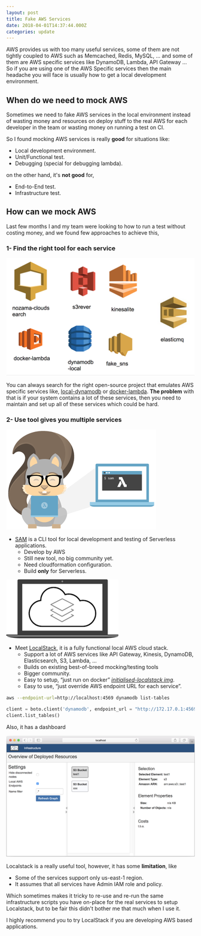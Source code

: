 ```yaml
---
layout: post
title: Fake AWS Services
date: 2018-04-01T14:37:44.000Z
categories: update
---
```

AWS provides us with too many useful services, some of them are not tightly coupled to AWS such as Memcached, Redis, MySQL, ... and some of them are AWS specific services like DynamoDB, Lambda, API Gateway … So if you are using one of the AWS Specific services then the main headache you will face is usually how to get a local development environment.

## When do we need to mock AWS

Sometimes we need to fake AWS services in the local environment instead of wasting money and resources on deploy stuff to the real AWS for each developer in the team or wasting money on running a test on CI. 

So I found mocking AWS services is really **good** for situations like:
- Local development environment.
- Unit/Functional test.
- Debugging (special for debugging lambda).

on the other hand, it's **not good** for,
- End-to-End test.
- Infrastructure test.

## How can we mock AWS

Last few months I and my team were looking to how to run a test without costing money, and we found few approaches to achieve this,
### 1- Find the right tool for each service
<img src="/images/fulls/fake-aws-1.png" class="left image">

You can always search for the right open-source project that emulates AWS specific services like, [local-dynamodb](https://docs.aws.amazon.com/amazondynamodb/latest/developerguide/DynamoDBLocal.html) or [docker-lambda](https://github.com/lambci/docker-lambda).
**The problem** with that is if your system contains a lot of these services, then you need to maintain and set up all of these services which could be hard.

### 2- Use tool gives you multiple services

<img src="/images/fulls/sam-local-banner.png"  class="right image">

-  [SAM](https://github.com/awslabs/aws-sam-local) is a CLI tool for local development and testing of Serverless applications.
    - Develop by AWS
    - Still new tool, no big community yet.
    - Need cloudformation configuration.
    - Build **only** for Serverless.


<img src="/images/fulls/localstack.png"  class="left image">

- Meet [LocalStack](https://localstack.cloud/), it is a fully functional local AWS cloud stack.
    - Support a lot of AWS services like API Gateway, Kinesis, DynamoDB, Elasticsearch, S3, Lambda, ...
    - Builds on existing best-of-breed mocking/testing tools
    - Bigger community.
    - Easy to setup, “just run on docker” _[initialised-localstack img](https://github.com/markglh/initialised-localstack)_.
    - Easy to use, “just override AWS endpoint URL for each service”.

```bash
aws --endpoint-url=http://localhost:4569 dynamodb list-tables
```
```python
client = boto.client('dynamodb', endpoint_url = "http://172.17.0.1:4569/")
client.list_tables()
```

Also, it has a dashboard

<img src="/images/fulls/localstackdb.png"  class="fit image">

Localstack is a really useful tool, however, it has some **limitation**, like
- Some of the services support only us-east-1 region.
- It assumes that all services have Admin IAM role and policy.

Which sometimes makes it tricky to re-use and re-run the same infrastructure scripts you have on-place for the real services to setup Localstack, but to be fair this didn't bother me that much when I use it.

I highly recommend you to try LocalStack if you are developing AWS based applications.